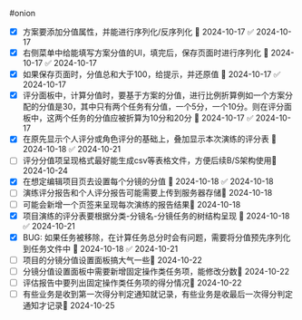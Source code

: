 #onion 

- [x] 方案要添加分值属性，并能进行序列化/反序列化 📅 2024-10-17 ✅ 2024-10-17
- [x] 右侧菜单中给能填写方案分值的UI，填完后，保存页面时进行序列化 📅 2024-10-17 ✅ 2024-10-17
- [x] 如果保存页面时，分值总和大于100，给提示，并还原值 📅 2024-10-17 ✅ 2024-10-17
- [x] 评分面板中，计算分值时，要基于方案的分值，进行比例折算例如一个方案分配的分值是30，其中只有两个任务有分值，一个5分，一个10分。则在评分面板中，这两个任务的分值应被折算为10分和20分 📅 2024-10-17 ✅ 2024-10-17
- [x] 在原先显示个人评分或角色评分的基础上，叠加显示本次演练的评分表 📅 2024-10-18 ✅ 2024-10-21
- [ ] 评分分值项呈现格式最好能生成csv等表格文件，方便后续B/S架构使用📅 2024-10-24 
- [x] 在想定编辑项目页去设置每个分镜的分值 📅 2024-10-18 ✅ 2024-10-18
- [ ] 演练评分报告和个人评分报告可能需要上传到服务器存储📅 2024-10-18 
- [ ] 可能会新增一个页签来呈现每次演练的报告结果📅 2024-10-18 
- [x] 项目演练的评分表要根据分类-分镜名-分镜任务的树结构呈现 📅 2024-10-18 ✅ 2024-10-21
- [x] BUG: 如果任务被移除，在计算任务总分时会有问题，需要将分值预先序列化到任务文件中 📅 2024-10-18 ✅ 2024-10-21
- [ ] 项目的分镜分值设置面板搞大气一些📅 2024-10-22 
- [ ] 分镜分值设置面板中需要新增固定操作类任务项，能修改分数📅 2024-10-22 
- [ ] 评估报告中要列出固定操作类任务项的得分情况📅 2024-10-22 
- [ ] 有些业务是收到第一次得分判定通知就记录，有些业务是收最后一次得分判定通知才记录📅 2024-10-25 